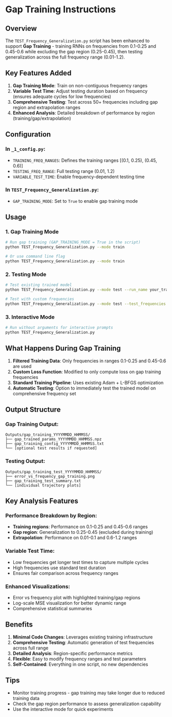 # Gap Training Instructions

## Overview

The `TEST_Frequency_Generalization.py` script has been enhanced to support **Gap Training** - training RNNs on frequencies from 0.1-0.25 and 0.45-0.6 while excluding the gap region (0.25-0.45), then testing generalization across the full frequency range (0.01-1.2).

## Key Features Added

1. **Gap Training Mode**: Train on non-contiguous frequency ranges
2. **Variable Test Time**: Adjust testing duration based on frequency (ensures adequate cycles for low frequencies)
3. **Comprehensive Testing**: Test across 50+ frequencies including gap region and extrapolation ranges
4. **Enhanced Analysis**: Detailed breakdown of performance by region (training/gap/extrapolation)

## Configuration

### In `_1_config.py`:
- `TRAINING_FREQ_RANGES`: Defines the training ranges [(0.1, 0.25), (0.45, 0.6)]
- `TESTING_FREQ_RANGE`: Full testing range (0.01, 1.2)
- `VARIABLE_TEST_TIME`: Enable frequency-dependent testing time

### In `TEST_Frequency_Generalization.py`:
- `GAP_TRAINING_MODE`: Set to `True` to enable gap training mode

## Usage

### 1. Gap Training Mode
```bash
# Run gap training (GAP_TRAINING_MODE = True in the script)
python TEST_Frequency_Generalization.py --mode train

# Or use command line flag
python TEST_Frequency_Generalization.py --mode train
```

### 2. Testing Mode
```bash
# Test existing trained model
python TEST_Frequency_Generalization.py --mode test --run_name your_trained_model

# Test with custom frequencies
python TEST_Frequency_Generalization.py --mode test --test_frequencies 0.3 0.35 0.4 --run_name your_model
```

### 3. Interactive Mode
```bash
# Run without arguments for interactive prompts
python TEST_Frequency_Generalization.py
```

## What Happens During Gap Training

1. **Filtered Training Data**: Only frequencies in ranges 0.1-0.25 and 0.45-0.6 are used
2. **Custom Loss Function**: Modified to only compute loss on gap training frequencies
3. **Standard Training Pipeline**: Uses existing Adam + L-BFGS optimization
4. **Automatic Testing**: Option to immediately test the trained model on comprehensive frequency set

## Output Structure

### Gap Training Output:
```
Outputs/gap_training_YYYYMMDD_HHMMSS/
├── gap_trained_params_YYYYMMDD_HHMMSS.npz
├── gap_training_config_YYYYMMDD_HHMMSS.txt
└── [optional test results if requested]
```

### Testing Output:
```
Outputs/gap_training_test_YYYYMMDD_HHMMSS/
├── error_vs_frequency_gap_training.png
├── gap_training_test_summary.txt
└── [individual trajectory plots]
```

## Key Analysis Features

### Performance Breakdown by Region:
- **Training regions**: Performance on 0.1-0.25 and 0.45-0.6 ranges
- **Gap region**: Generalization to 0.25-0.45 (excluded during training)
- **Extrapolation**: Performance on 0.01-0.1 and 0.6-1.2 ranges

### Variable Test Time:
- Low frequencies get longer test times to capture multiple cycles
- High frequencies use standard test duration
- Ensures fair comparison across frequency ranges

### Enhanced Visualizations:
- Error vs frequency plot with highlighted training/gap regions
- Log-scale MSE visualization for better dynamic range
- Comprehensive statistical summaries

## Benefits

1. **Minimal Code Changes**: Leverages existing training infrastructure
2. **Comprehensive Testing**: Automatic generation of test frequencies across full range
3. **Detailed Analysis**: Region-specific performance metrics
4. **Flexible**: Easy to modify frequency ranges and test parameters
5. **Self-Contained**: Everything in one script, no new dependencies

## Tips

- Monitor training progress - gap training may take longer due to reduced training data
- Check the gap region performance to assess generalization capability
- Use the interactive mode for quick experiments